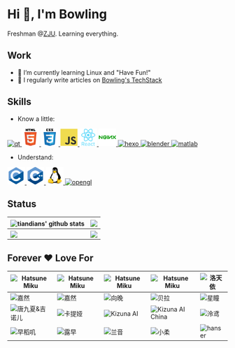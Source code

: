 # Hi 👋, I'm Bowling

Freshman @[ZJU](https://www.zju.edu.cn/english/). Learning everything.

## Work

- 🌱 I’m currently learning Linux and "Have Fun!"
- 📝 I regularly write articles on [Bowling's TechStack](https://note.bowling233.top/)

## Skills

- Know a little: 

<a href="https://www.qt.io/" target="_blank" rel="noreferrer"> <img src="https://upload.wikimedia.org/wikipedia/commons/0/0b/Qt_logo_2016.svg" alt="qt" width="40" height="40"/> </a> 
<a href="https://www.w3.org/html/" target="_blank" rel="noreferrer"> <img src="https://raw.githubusercontent.com/devicons/devicon/master/icons/html5/html5-original-wordmark.svg" alt="html5" width="40" height="40"/> </a> 
<a href="https://www.w3schools.com/css/" target="_blank" rel="noreferrer"> <img src="https://raw.githubusercontent.com/devicons/devicon/master/icons/css3/css3-original-wordmark.svg" alt="css3" width="40" height="40"/> </a>
<a href="https://developer.mozilla.org/en-US/docs/Web/JavaScript" target="_blank" rel="noreferrer"> <img src="https://raw.githubusercontent.com/devicons/devicon/master/icons/javascript/javascript-original.svg" alt="javascript" width="40" height="40"/> </a> 
<a href="https://reactjs.org/" target="_blank" rel="noreferrer"> <img src="https://raw.githubusercontent.com/devicons/devicon/master/icons/react/react-original-wordmark.svg" alt="react" width="40" height="40"/> </a>
<a href="https://www.nginx.com" target="_blank" rel="noreferrer"> <img src="https://raw.githubusercontent.com/devicons/devicon/master/icons/nginx/nginx-original.svg" alt="nginx" width="40" height="40"/> </a> 
<a href="https://hexo.io/" target="_blank" rel="noreferrer"> <img src="https://www.vectorlogo.zone/logos/hexoio/hexoio-icon.svg" alt="hexo" width="40" height="40"/> </a> 
<a href="https://www.blender.org/" target="_blank" rel="noreferrer"> <img src="https://download.blender.org/branding/community/blender_community_badge_white.svg" alt="blender" width="40" height="40"/> </a>
<a href="https://www.mathworks.com/" target="_blank" rel="noreferrer"> <img src="https://upload.wikimedia.org/wikipedia/commons/2/21/Matlab_Logo.png" alt="matlab" width="40" height="40"/> </a> 

- Understand: 

<a href="https://www.cprogramming.com/" target="_blank" rel="noreferrer"> <img src="https://raw.githubusercontent.com/devicons/devicon/master/icons/c/c-original.svg" alt="c" width="40" height="40"/> </a> 
<a href="https://www.w3schools.com/cpp/" target="_blank" rel="noreferrer"> <img src="https://raw.githubusercontent.com/devicons/devicon/master/icons/cplusplus/cplusplus-original.svg" alt="cplusplus" width="40" height="40"/> </a> 
<a href="https://www.linux.org/" target="_blank" rel="noreferrer"> <img src="https://raw.githubusercontent.com/devicons/devicon/master/icons/linux/linux-original.svg" alt="linux" width="40" height="40"/> </a> 
<a href="https://www.opengl.org/" target="_blank" rel="noreferrer"> <img src="https://pics.freeicons.io/uploads/icons/png/6991391551551941714-512.png" alt="opengl" width="40" height="40"/> </a> 

## Status

| <img align="center" src="https://github-readme-stats.vercel.app/api?username=tiandians&show_icons=true&include_all_commits=true&hide_border=true" alt="tiandians' github stats" /> | <img align="center" src="https://github-readme-streak-stats.herokuapp.com/?user=tiandians&hide_border=true" /> |
| ------------- | ------------- |
|  <img align="center" src="https://github-readme-stats.vercel.app/api/top-langs/?username=tiandians&layout=compact&hide_border=true" /> | <img align="center" src="https://github-readme-stats.vercel.app/api/wakatime?username=Bowling&layout=compact&custom_title=Week%20Coding%20Time&hide_border=true" /> |

## Forever ❤️ Love For

| <img align="center" src="https://i0.hdslb.com/bfs/emote/3dfb14edb45300bba0143168cdd4baaf37d4443d.png@100w_100h.webp" alt="Hatsune Miku" /> | <img align="center" src="https://i0.hdslb.com/bfs/emote/b8317e5c817e056bf76cddc9455c38d4b97e9107.png@100w_100h.webp" alt="Hatsune Miku" /> | <img align="center" src="https://i0.hdslb.com/bfs/emote/4943a9be0a3134125c7d585b4dafde79a9a1990a.png@100w_100h.webp" alt="Hatsune Miku" /> | <img align="center" src="https://i0.hdslb.com/bfs/emote/7847100be4de8cb3bf25825af165bed4f0668084.png@100w_100h.webp" alt="Hatsune Miku" /> | <img align="center" src="https://i0.hdslb.com/bfs/emote/674940a41dcef78fe3d67677b684fcd38ce64fbd.png@100w_100h.webp" alt="洛天依" /> |
| ------------------------------------------------------------ | ------------------------------------------------------------ | ------------------------------------------------------------ | ------------------------------------------------------------ | ------------------------------------------------------------ |
| <img align="center" src="https://i0.hdslb.com/bfs/emote/332a6df0e6def8da77e09310a62f3bffdc397640.png@100w_100h.webp" alt="嘉然" /> | <img align="center" src="https://i0.hdslb.com/bfs/emote/6feee676ef98b000eb8424c8871049c133292558.png@100w_100h.webp" alt="嘉然" /> | <img align="center" src="https://i0.hdslb.com/bfs/emote/32360f05ff5f7a0627400c5908002c78ea7b34e2.png@100w_100h.webp" alt="向晚" /> | <img align="center" src="https://i0.hdslb.com/bfs/emote/2f4b3ffbf0b5ef8566a1ddb2008962d2bfc94d43.png@100w_100h.webp" alt="贝拉" /> | <img align="center" src="https://i0.hdslb.com/bfs/emote/82f02ac6fbaf2eae35982a8f1d9acefd0d548e0b.png@100w_100h.webp" alt="星瞳" /> |
| <img align="center" src="https://i0.hdslb.com/bfs/garb/item/86cafe2fcdb03d7811cb897599d24bb85bd624c6.png@100w_100h.webp" alt="唐九夏&吉诺儿" /> | <img align="center" src="https://i0.hdslb.com/bfs/garb/item/9b0779c2947849a0eef59970337d525626308ba3.png@100w_100h.webp" alt="卡提娅" /> | <img align="center" src="https://i0.hdslb.com/bfs/emote/3f197cfc1466346c9eb342161599ce4bfb31f93b.png@100w_100h.webp" alt="Kizuna AI" /> | <img align="center" src="https://i0.hdslb.com/bfs/emote/dce011b1e75f80bb7ea147657d3a814668702253.png@100w_100h.webp" alt="Kizuna AI China" /> | <img align="center" src="https://i0.hdslb.com/bfs/emote/718e9495846db4172eb87d2f7f02015a34d35ea2.png@100w_100h.webp" alt="泠鸢" /> |
| <img align="center" src="https://i0.hdslb.com/bfs/garb/item/f0a42933a9cae109f72ec960f485edb4204663d0.png@100w_100h.webp" alt="早稻叽" /> | <img align="center" src="https://i0.hdslb.com/bfs/emote/30542a2ee2dd0da90a831648031de0f32379fc03.png@100w_100h.webp" alt="露早" /> | <img align="center" src="https://i0.hdslb.com/bfs/emote/a61a4f16907d7003c53dba7591b6e5be81b1c301.png@100w_100h.webp" alt="兰音" /> | <img align="center" src="https://i0.hdslb.com/bfs/garb/f3e981644695dba5b1968025b2c2f58cc382ed9f.png@100w_100h.webp" alt="小柔" /> | <img align="center" src="https://i0.hdslb.com/bfs/emote/01721d03ff41c8476b7cd6c63ae2d3f7ed4619a6.png@100w_100h.webp" alt="hanser" /> |

